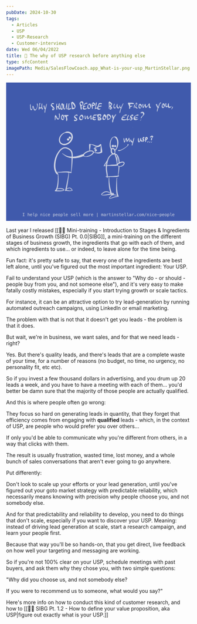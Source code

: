 ```yaml
---
pubDate: 2024-10-30
tags:
  - Articles
  - USP
  - USP-Research
  - Customer-interviews
date: Wed 06/04/2022
title: 📄 The why of USP research before anything else
type: sfcContent
imagePath: Media/SalesFlowCoach.app_What-is-your-usp_MartinStellar.png
---
```

![](Media/SalesFlowCoach.app_What-is-your-usp_MartinStellar.png)


Last year I released [[👨‍🎓 Mini-training - Introduction to Stages & Ingredients of Business Growth (SIBG) Pt. 0.0|SIBG]], a mini-training on the different stages of business growth, the ingredients that go with each of them, and which ingredients to use... or indeed, to leave alone for the time being.

Fun fact: it's pretty safe to say, that every one of the ingredients are best left alone, until you've figured out the most important ingredient: Your USP.

Fail to understand your USP (which is the answer to "Why do - or should - people buy from you, and not someone else"), and it's very easy to make fatally costly mistakes, especially if you start trying growth or scale tactics.

For instance, it can be an attractive option to try lead-generation by running automated outreach campaigns, using LinkedIn or email marketing.

The problem with that is not that it doesn't get you leads - the problem is that it does.

But wait, we're in business, we want sales, and for that we need leads - right? 

Yes. But there's quality leads, and there's leads that are a complete waste of your time, for a number of reasons (no budget, no time, no urgency, no personality fit, etc etc).

So if you invest a few thousand dollars in advertising, and you drum up 20 leads a week, and you have to have a meeting with each of them... you'd better be damn sure that the majority of those people are actually qualified.

And this is where people often go wrong:

They focus so hard on generating leads in quantity, that they forget that efficiency comes from engaging with **qualified** leads - which, in the context of USP, are people who would prefer you over others...

If only you'd be able to communicate why you're different from others, in a way that clicks with them.

The result is usually frustration, wasted time, lost money, and a whole bunch of sales conversations that aren't ever going to go anywhere.

Put differently:

Don't look to scale up your efforts or your lead generation, until you've figured out your goto market strategy with predictable reliability, which necessarily means knowing with precision why people choose you, and not somebody else.

And for that predictability and reliability to develop, you need to do things that don't scale, especially if you want to discover your USP. Meaning: instead of driving lead generation at scale, start a research campaign, and learn your people first. 

Because that way you'll be so hands-on, that you get direct, live feedback on how well your targeting and messaging are working.

So if you're not 100% clear on your USP, schedule meetings with past buyers, and ask them why they chose you, with two simple questions:

"Why did you choose us, and not somebody else?

If you were to recommend us to someone, what would you say?"

Here's more info on how to conduct this kind of customer research, and how to [[👨‍🎓 SIBG Pt. 1.2 - How to define your value proposition, aka USP|figure out exactly what is your USP.]]

